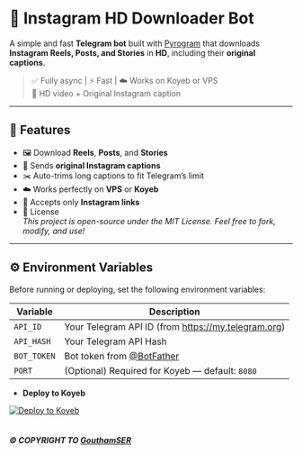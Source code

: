 # 📸 Instagram HD Downloader Bot

A simple and fast **Telegram bot** built with [Pyrogram](https://docs.pyrogram.org/) that downloads **Instagram Reels, Posts, and Stories** in **HD**, including their **original captions**.

> ✅ Fully async | ⚡ Fast | ☁️ Works on Koyeb or VPS<br>
>  🎥 HD video + Original Instagram caption<br>
---

## 🚀 Features

- 🖼️ Download **Reels**, **Posts**, and **Stories**
- 📝 Sends **original Instagram captions**
- ✂️ Auto-trims long captions to fit Telegram’s limit
- ☁️ Works perfectly on **VPS** or **Koyeb**
- 📎 Accepts only **Instagram links**
- 🩵 License<br><i>This project is open-source under the MIT License.
Feel free to fork, modify, and use!</i>

---

## ⚙️ Environment Variables

Before running or deploying, set the following environment variables:

| Variable | Description |
|-----------|--------------|
| `API_ID` | Your Telegram API ID (from https://my.telegram.org) |
| `API_HASH` | Your Telegram API Hash |
| `BOT_TOKEN` | Bot token from [@BotFather](https://t.me/BotFather) |
| `PORT` | (Optional) Required for Koyeb — default: `8080` |


- **Deploy to Koyeb**

[![Deploy to Koyeb](https://www.koyeb.com/static/images/deploy/button.svg)](https://app.koyeb.com/deploy?name=ig-dwn-tg&type=git&repository=GouthamSER%2FIG-DWN-TG&branch=main&build_command=pip+install+-r+requiremnets.txt&run_command=python+main.js&instance_type=free&regions=fra&instances_min=0&autoscaling_sleep_idle_delay=3600)
<br> <br> 




<h5> © COPYRIGHT TO <a href='https://github.com/GouthamSER'>GouthamSER</a></h5>
